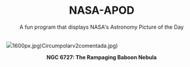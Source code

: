 <div align="center">
  <h1>
    NASA-APOD
  </h1>
</div>
  
<div align="center">
  A fun program that displays NASA's Astronomy Picture of the Day
</div>

<br>

![](https://apod.nasa.gov/apod/image/2409/Baboon_ZhangYu_2010.jpg)1600px.jpg)Circumpolarv2comentada.jpg)

<p align = "center">
  <b>NGC 6727: The Rampaging Baboon Nebula</b>
</p>
